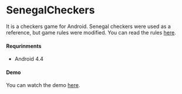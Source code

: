 # SenegalCheckers
It is a checkers game for Android. Senegal checkers were used as a reference, but game
 rules were modified. You can read the rules
 [here](https://github.com/ppzhuk/SenegalCheckers/blob/master/rules.txt).

#### Requrinments
* Android 4.4

#### Demo
You can watch the demo [here](http://www.youtube.com/watch?v=t63-YJ5vgh8).
